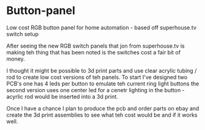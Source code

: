 # Button-panel
Low cost RGB button panel for home automation - based off superhouse.tv switch setup

After seeing the new RGB switch panels that jon from superhouse.tv is making teh thing that has been noted is the switches cost a fair bit of money. 

I thought it might be possible to 3d print parts and use clear acrylic tubing / rod to create low cost versions of teh panels.
To start I've designed two PCB's one has 4 leds per button to emulate teh current ring light buttons
the second version uses one center led for a cenetr lighting in the button - acyrlic rod would be inserted into a 3d print.

Once I have a chance I plan to produce the pcb and order parts on ebay and create the 3d print assemblies to see what teh cost would be and if it works well.
